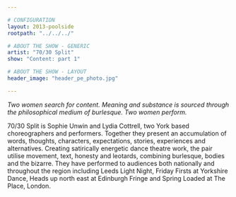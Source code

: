```yaml
---

# CONFIGURATION
layout: 2013-poolside
rootpath: "../../../"

# ABOUT THE SHOW - GENERIC
artist: "70/30 Split"
show: "Content: part 1"

# ABOUT THE SHOW - LAYOUT
header_image: "header_pe_photo.jpg"

---
```


*Two women search for content. Meaning and substance is sourced through the philosophical medium of burlesque. Two women perform.*            

70/30 Split is Sophie Unwin and Lydia Cottrell, two York based choreographers and performers. Together they present an accumulation of words, thoughts, characters, expectations, stories, experiences and alternatives. Creating satirically energetic dance theatre work, the pair utilise movement, text, honesty and leotards, combining burlesque, bodies and the bizarre. They have performed to audiences both nationally and throughout the region including Leeds Light Night, Friday Firsts at Yorkshire Dance, Heads up north east at Edinburgh Fringe and Spring Loaded at The Place, London.